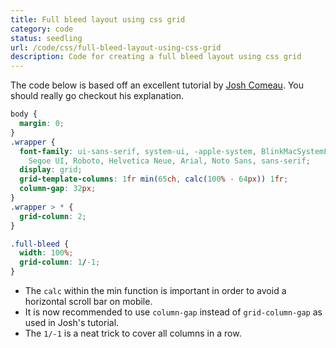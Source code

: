 ```yaml
---
title: Full bleed layout using css grid
category: code
status: seedling
url: /code/css/full-bleed-layout-using-css-grid
description: Code for creating a full bleed layout using css grid
---
```


The code below is based off an excellent tutorial by [Josh Comeau](https://www.joshwcomeau.com/css/full-bleed/). You should really go checkout his explanation.

```css
body {
  margin: 0;
}
.wrapper {
  font-family: ui-sans-serif, system-ui, -apple-system, BlinkMacSystemFont,
    Segoe UI, Roboto, Helvetica Neue, Arial, Noto Sans, sans-serif;
  display: grid;
  grid-template-columns: 1fr min(65ch, calc(100% - 64px)) 1fr;
  column-gap: 32px;
}
.wrapper > * {
  grid-column: 2;
}

.full-bleed {
  width: 100%;
  grid-column: 1/-1;
}
```

- The `calc` within the min function is important in order to avoid a horizontal scroll bar on mobile.
- It is now recommended to use `column-gap` instead of `grid-column-gap` as used in Josh's tutorial.
- The `1/-1` is a neat trick to cover all columns in a row.